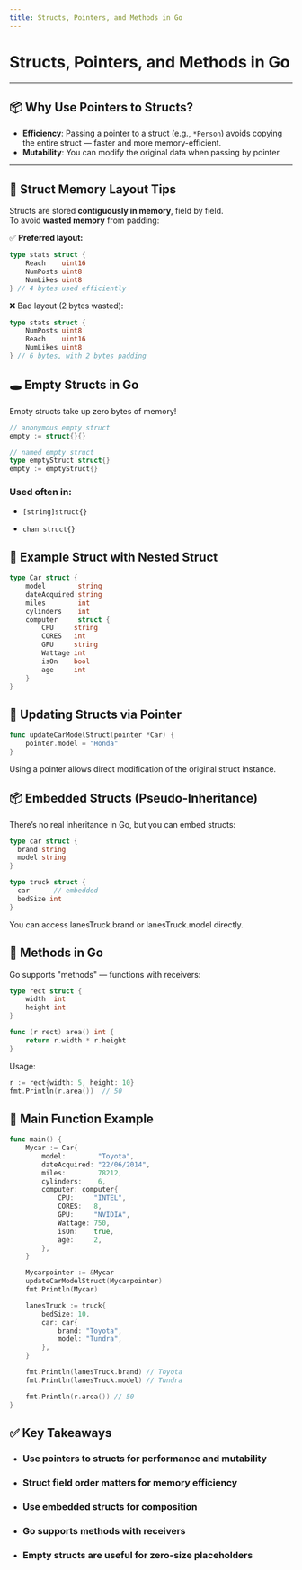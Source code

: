 ```yaml
---
title: Structs, Pointers, and Methods in Go
---
```


# Structs, Pointers, and Methods in Go

---

## 📦 Why Use Pointers to Structs?

- **Efficiency**: Passing a pointer to a struct (e.g., `*Person`) avoids copying the entire struct — faster and more memory-efficient.
- **Mutability**: You can modify the original data when passing by pointer.

---

## 🧠 Struct Memory Layout Tips

Structs are stored **contiguously in memory**, field by field.  
To avoid **wasted memory** from padding:

✅ **Preferred layout:**
```go
type stats struct {
	Reach    uint16
	NumPosts uint8
	NumLikes uint8
} // 4 bytes used efficiently
```

❌ Bad layout (2 bytes wasted):
```go 
type stats struct {
	NumPosts uint8
	Reach    uint16
	NumLikes uint8
} // 6 bytes, with 2 bytes padding
```
## 🕳️ Empty Structs in Go

Empty structs take up zero bytes of memory!

```go
// anonymous empty struct
empty := struct{}{}

// named empty struct
type emptyStruct struct{}
empty := emptyStruct{}
```
### Used often in:

   - `[string]struct{}`

   - `chan struct{}`

## 🚗 Example Struct with Nested Struct
``` go
type Car struct {
	model        string
	dateAcquired string
	miles        int
	cylinders    int
	computer     struct {
		CPU     string
		CORES   int
		GPU     string
		Wattage int
		isOn    bool
		age     int
	}
}
```
## 🔁 Updating Structs via Pointer
```go
func updateCarModelStruct(pointer *Car) {
	pointer.model = "Honda"
}
```
Using a pointer allows direct modification of the original struct instance.

## 📦 Embedded Structs (Pseudo-Inheritance)

There’s no real inheritance in Go, but you can embed structs:
```go
type car struct {
  brand string
  model string
}

type truck struct {
  car      // embedded
  bedSize int
}
```
You can access lanesTruck.brand or lanesTruck.model directly.

## 🧰 Methods in Go

Go supports "methods" — functions with receivers:
```go
type rect struct {
	width  int
	height int
}

func (r rect) area() int {
	return r.width * r.height
}
```
Usage:
```go
r := rect{width: 5, height: 10}
fmt.Println(r.area())  // 50
```

## 🧪 Main Function Example
```go
func main() {
	Mycar := Car{
		model:        "Toyota",
		dateAcquired: "22/06/2014",
		miles:        78212,
		cylinders:    6,
		computer: computer{
			CPU:     "INTEL",
			CORES:   8,
			GPU:     "NVIDIA",
			Wattage: 750,
			isOn:    true,
			age:     2,
		},
	}

	Mycarpointer := &Mycar
	updateCarModelStruct(Mycarpointer)
	fmt.Println(Mycar)

	lanesTruck := truck{
		bedSize: 10,
		car: car{
			brand: "Toyota",
			model: "Tundra",
		},
	}

	fmt.Println(lanesTruck.brand) // Toyota
	fmt.Println(lanesTruck.model) // Tundra

	fmt.Println(r.area()) // 50
}
```
## ✅ Key Takeaways

- ### Use pointers to structs for performance and mutability
- ### Struct field order matters for memory efficiency
- ### Use embedded structs for composition
- ### Go supports methods with receivers
- ### Empty structs are useful for zero-size placeholders